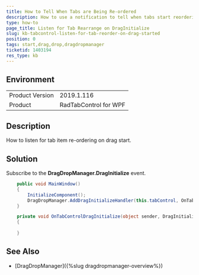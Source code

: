 ```yaml
---
title: How to Tell When Tabs are Being Re-ordered
description: How to use a notification to tell when tabs start reordering by dragging.
type: how-to
page_title: Listen for Tab Rearrange on DragInitialize
slug: kb-tabcontrol-listen-for-tab-reorder-on-drag-started
position: 0
tags: start,drag,drop,dragdropmanager
ticketid: 1403194
res_type: kb
---
```


## Environment

<table>
	<tr>
		<td>Product Version</td>
		<td>2019.1.116</td>
	</tr>
	<tr>
		<td>Product</td>
		<td>RadTabControl for WPF</td>
	</tr>
</table>

## Description

How to listen for tab item re-ordering on drag start.

## Solution

Subscribe to the __DragDropManager.DragInitialize__ event.


```C#
	public void MainWindow()
	{
		InitializeComponent();
		DragDropManager.AddDragInitializeHandler(this.tabControl, OnTabControlDragInitialize, true);
	}

	private void OnTabControlDragInitialize(object sender, DragInitializeEventArgs e)
	{
		 
	}
```

## See Also
* [DragDropManager]({%slug dragdropmanager-overview%})